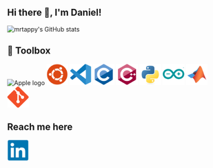 ## Hi there 👋, I'm Daniel!
![mrtappy's GitHub stats](https://github-readme-stats.vercel.app/api?username=mrtappy&theme=dark&show_icons=true&count_private=true)
<!--<a href="https://github.com/anuraghazra/github-readme-stats">
  <img align="center" src="https://github-readme-stats.vercel.app/api?username=jnsntm&theme=dark&show_icons=true&count_private=true" />
</a>
<a href="(https://github.com/anuraghazra/github-readme-stats)">
  <img align="center" src="https://github-readme-stats.vercel.app/api/top-langs/?username=jnsntm&theme=dark&count_private=truelangs_count=10" />
</a>-->
<!--
**mrtappy/mrtappy** is a ✨ _special_ ✨ repository because its `README.md` (this file) appears on your GitHub profile.

Here are some ideas to get you started:

- 🔭 I’m currently working on ...
- 🌱 I’m currently learning ...
- 👯 I’m looking to collaborate on ...
- 🤔 I’m looking for help with ...
- 💬 Ask me about ...
- 📫 How to reach me: ...
- 😄 Pronouns: ...
- ⚡ Fun fact: ...
-->


## 🧰 Toolbox

<img src="https://cdn.worldvectorlogo.com/logos/apple-1.svg" alt="Apple logo" width="50" height="50"/>  
<img src="https://github.com/devicons/devicon/blob/master/icons/ubuntu/ubuntu-plain.svg" alt="Ubuntu logo" width="50" height="50"/>  
<img src="https://github.com/devicons/devicon/blob/master/icons/vscode/vscode-original.svg" alt="VS Code logo" width="50" height="50"/> 
<img src="https://github.com/devicons/devicon/blob/master/icons/c/c-original.svg" alt="C logo" width="50" height="50"/>  
<img src="https://github.com/devicons/devicon/blob/master/icons/cplusplus/cplusplus-original.svg" alt="C++ logo" width="50" height="50"/>  
<img src="https://github.com/devicons/devicon/blob/master/icons/python/python-original.svg" alt="python logo" width="50" height="50"/>  
<img src="https://github.com/devicons/devicon/blob/master/icons/arduino/arduino-original.svg" alt="arduino logo" width="50" height="50"/>  
<img src="https://github.com/devicons/devicon/blob/master/icons/matlab/matlab-original.svg" alt="matlab logo" width="50" height="50"/>  
<img src="https://github.com/devicons/devicon/blob/master/icons/git/git-plain.svg" alt="Git logo" width="50" height="50"/>  


## Reach me here

<a href="https://www.linkedin.com/in/daniel-tappe-00b663160/"><img src="https://github.com/devicons/devicon/blob/master/icons/linkedin/linkedin-original.svg" alt="Linkedin logo" width="50" height="50"/></a>
